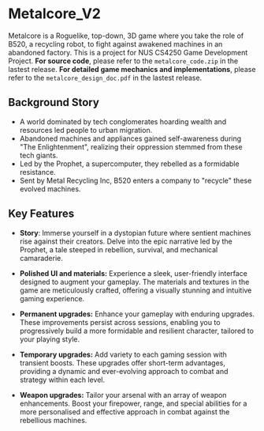 # Metalcore_V2
Metalcore is a Roguelike, top-down, 3D game where you take the role of B520, a recycling robot, to fight against awakened machines in an abandoned factory. This is a project for NUS CS4250 Game Development Project. **For source code**, please refer to the `metalcore_code.zip` in the lastest release. **For detailed game mechanics and implementations**, please refer to the `metalcore_design_doc.pdf` in the lastest release.

## Background Story
- A world dominated by tech conglomerates hoarding wealth and resources led people to urban migration. 
- Abandoned machines and appliances gained self-awareness during "The Enlightenment", realizing their oppression stemmed from these tech giants. 
- Led by the Prophet, a supercomputer, they rebelled as a formidable resistance. 
- Sent by Metal Recycling Inc, B520 enters a company to "recycle" these evolved machines.

## Key Features
- **Story**: 
Immerse yourself in a dystopian future where sentient machines rise against their creators. Delve into the epic narrative led by the Prophet, a tale steeped in rebellion, survival, and mechanical camaraderie.

- **Polished UI and materials:**
Experience a sleek, user-friendly interface designed to augment your gameplay. The materials and textures in the game are meticulously crafted, offering a visually stunning and intuitive gaming experience.

- **Permanent upgrades:**
Enhance your gameplay with enduring upgrades. These improvements persist across sessions, enabling you to progressively build a more formidable and resilient character, tailored to your playing style.

- **Temporary upgrades:**
Add variety to each gaming session with transient boosts. These upgrades offer short-term advantages, providing a dynamic and ever-evolving approach to combat and strategy within each level.

- **Weapon upgrades:**
Tailor your arsenal with an array of weapon enhancements. Boost your firepower, range, and special abilities for a more personalised and effective approach in combat against the rebellious machines.
